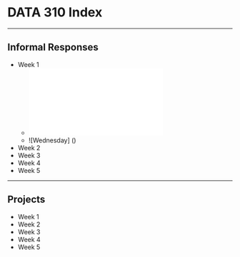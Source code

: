 # DATA 310 Index
---
## Informal Responses
* Week 1
  + ![Tuesday](tuesday1.md)
  + ![Wednesday] ()
* Week 2
* Week 3
* Week 4
* Week 5
---
## Projects
* Week 1
* Week 2
* Week 3
* Week 4
* Week 5
